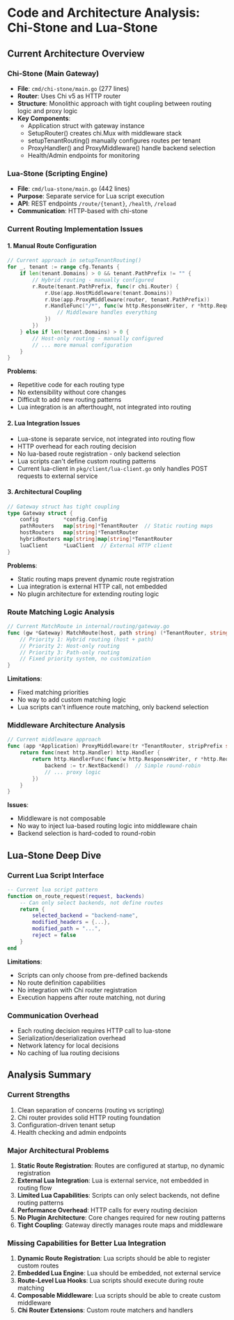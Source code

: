 # Code and Architecture Analysis: Chi-Stone and Lua-Stone

## Current Architecture Overview

### Chi-Stone (Main Gateway)
- **File**: `cmd/chi-stone/main.go` (277 lines)
- **Router**: Uses Chi v5 as HTTP router
- **Structure**: Monolithic approach with tight coupling between routing logic and proxy logic
- **Key Components**:
  - Application struct with gateway instance
  - SetupRouter() creates chi.Mux with middleware stack
  - setupTenantRouting() manually configures routes per tenant
  - ProxyHandler() and ProxyMiddleware() handle backend selection
  - Health/Admin endpoints for monitoring

### Lua-Stone (Scripting Engine)
- **File**: `cmd/lua-stone/main.go` (442 lines)
- **Purpose**: Separate service for Lua script execution
- **API**: REST endpoints `/route/{tenant}`, `/health`, `/reload`
- **Communication**: HTTP-based with chi-stone

### Current Routing Implementation Issues

#### 1. **Manual Route Configuration**
```go
// Current approach in setupTenantRouting()
for _, tenant := range cfg.Tenants {
    if len(tenant.Domains) > 0 && tenant.PathPrefix != "" {
        // Hybrid routing - manually configured
        r.Route(tenant.PathPrefix, func(r chi.Router) {
            r.Use(app.HostMiddleware(tenant.Domains))
            r.Use(app.ProxyMiddleware(router, tenant.PathPrefix))
            r.HandleFunc("/*", func(w http.ResponseWriter, r *http.Request) {
                // Middleware handles everything
            })
        })
    } else if len(tenant.Domains) > 0 {
        // Host-only routing - manually configured
        // ... more manual configuration
    }
}
```

**Problems**:
- Repetitive code for each routing type
- No extensibility without core changes
- Difficult to add new routing patterns
- Lua integration is an afterthought, not integrated into routing

#### 2. **Lua Integration Issues**
- Lua-stone is separate service, not integrated into routing flow
- HTTP overhead for each routing decision
- No lua-based route registration - only backend selection
- Lua scripts can't define custom routing patterns
- Current lua-client in `pkg/client/lua-client.go` only handles POST requests to external service

#### 3. **Architectural Coupling**
```go
// Gateway struct has tight coupling
type Gateway struct {
    config        *config.Config
    pathRouters   map[string]*TenantRouter  // Static routing maps
    hostRouters   map[string]*TenantRouter
    hybridRouters map[string]map[string]*TenantRouter
    luaClient     *LuaClient  // External HTTP client
}
```

**Problems**:
- Static routing maps prevent dynamic route registration
- Lua integration is external HTTP call, not embedded
- No plugin architecture for extending routing logic

### Route Matching Logic Analysis
```go
// Current MatchRoute in internal/routing/gateway.go
func (gw *Gateway) MatchRoute(host, path string) (*TenantRouter, string) {
    // Priority 1: Hybrid routing (host + path)
    // Priority 2: Host-only routing  
    // Priority 3: Path-only routing
    // Fixed priority system, no customization
}
```

**Limitations**:
- Fixed matching priorities
- No way to add custom matching logic
- Lua scripts can't influence route matching, only backend selection

### Middleware Architecture Analysis
```go
// Current middleware approach
func (app *Application) ProxyMiddleware(tr *TenantRouter, stripPrefix string) func(http.Handler) http.Handler {
    return func(next http.Handler) http.Handler {
        return http.HandlerFunc(func(w http.ResponseWriter, r *http.Request) {
            backend := tr.NextBackend()  // Simple round-robin
            // ... proxy logic
        })
    }
}
```

**Issues**:
- Middleware is not composable
- No way to inject lua-based routing logic into middleware chain
- Backend selection is hard-coded to round-robin

## Lua-Stone Deep Dive

### Current Lua Script Interface
```lua
-- Current lua script pattern
function on_route_request(request, backends)
    -- Can only select backends, not define routes
    return {
        selected_backend = "backend-name",
        modified_headers = {...},
        modified_path = "...",
        reject = false
    }
end
```

**Limitations**:
- Scripts can only choose from pre-defined backends
- No route definition capabilities
- No integration with Chi router registration
- Execution happens after route matching, not during

### Communication Overhead
- Each routing decision requires HTTP call to lua-stone
- Serialization/deserialization overhead
- Network latency for local decisions
- No caching of lua routing decisions

## Analysis Summary

### Current Strengths
1. Clean separation of concerns (routing vs scripting)
2. Chi router provides solid HTTP routing foundation
3. Configuration-driven tenant setup
4. Health checking and admin endpoints

### Major Architectural Problems
1. **Static Route Registration**: Routes are configured at startup, no dynamic registration
2. **External Lua Integration**: Lua is external service, not embedded in routing flow
3. **Limited Lua Capabilities**: Scripts can only select backends, not define routing patterns
4. **Performance Overhead**: HTTP calls for every routing decision
5. **No Plugin Architecture**: Core changes required for new routing patterns
6. **Tight Coupling**: Gateway directly manages route maps and middleware

### Missing Capabilities for Better Lua Integration
1. **Dynamic Route Registration**: Lua scripts should be able to register custom routes
2. **Embedded Lua Engine**: Lua should be embedded, not external service
3. **Route-Level Lua Hooks**: Lua scripts should execute during route matching
4. **Composable Middleware**: Lua scripts should be able to create custom middleware
5. **Chi Router Extensions**: Custom route matchers and handlers
